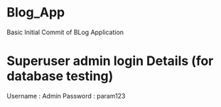 # Blog_App
Basic Initial Commit of BLog Application

# Superuser admin login Details (for database testing)
Username : Admin
Password : param123
